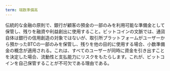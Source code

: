 ```yaml
---
term: 端数準備高
---
```

伝統的な金融の原則で、銀行が顧客の預金の一部のみを利用可能な準備金として保管し、残りを融資や利益創出に使用すること。ビットコインの文脈では、通貨自体は銀行の信用創造の対象ではないが、取引所プラットフォームがユーザーから預かったBTCの一部のみを保管し、残りを他の目的に使用する場合、小数準備金の概念が適用される。これは、すべてのユーザーが同時に資金を引き出すことを決定した場合、流動性と支払能力にリスクをもたらします。これが、ビットコインを自己保管することが不可欠である理由である。